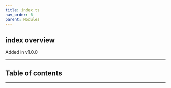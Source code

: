```yaml
---
title: index.ts
nav_order: 6
parent: Modules
---
```


## index overview

Added in v1.0.0

---

<h2 class="text-delta">Table of contents</h2>

---
